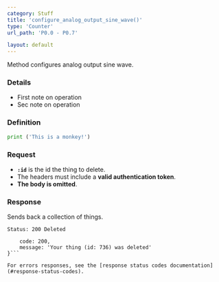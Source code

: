 ```yaml
---
category: Stuff
title: 'configure_analog_output_sine_wave()'
type: 'Counter'
url_path: 'P0.0 - P0.7'

layout: default
---
```


Method configures analog output sine wave.

### Details

* First note on operation
* Sec note on operation

### Definition 


```python
print ('This is a monkey!')
```


### Request

* **`:id`** is the id the thing to delete.
* The headers must include a **valid authentication token**.
* **The body is omitted**.

### Response

Sends back a collection of things.

```Status: 200 Deleted```
```{
    code: 200,
    message: 'Your thing (id: 736) was deleted'
}```

For errors responses, see the [response status codes documentation](#response-status-codes).
